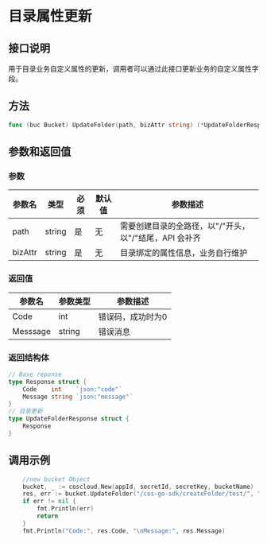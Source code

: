 目录属性更新
==========

## 接口说明

用于目录业务自定义属性的更新，调用者可以通过此接口更新业务的自定义属性字段。

## 方法


```go
func (buc Bucket) UpdateFolder(path, bizAttr string) (*UpdateFolderResponse, error)
```


## 参数和返回值

### 参数

| 参数名  | 类型  | 必须  | 默认值  | 参数描述  |
| ------------ | ------------ | ------------ | ------------ | ------------ |
| path  | string  | 是  | 无  | 需要创建目录的全路径，以"/"开头，以"/"结尾，API 会补齐  |
| bizAttr  | string  | 是  | 无  | 目录绑定的属性信息，业务自行维护  |

### 返回值

| 参数名  | 参数类型  | 参数描述  |
| ------------ | ------------ | ------------ |
| Code  | int  | 错误码，成功时为0   |
| Messsage  | string  | 错误消息  |

### 返回结构体

```go
// Base reponse
type Response struct {
    Code    int    `json:"code"`
    Message string `json:"message"`
}
// 目录更新
type UpdateFolderResponse struct {
    Response
}
```

## 调用示例


```go
    //new bucket Object
    bucket, _ := coscloud.New(appId, secretId, secretKey, bucketName)
    res, err := bucket.UpdateFolder("/cos-go-sdk/createFolder/test/", "update-attr")
    if err != nil {
        fmt.Println(err)
        return
    }
    fmt.Println("Code:", res.Code, "\nMessage:", res.Message)
```
